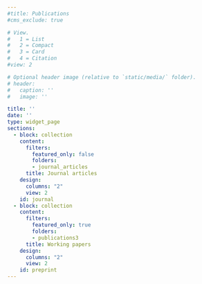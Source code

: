 ```yaml
---
#title: Publications
#cms_exclude: true

# View.
#   1 = List
#   2 = Compact
#   3 = Card
#   4 = Citation
#view: 2

# Optional header image (relative to `static/media/` folder).
# header:
#   caption: ''
#   image: ''

title: ''
date: ''
type: widget_page
sections:
  - block: collection
    content:
      filters:
        featured_only: false
        folders:
        - journal_articles
      title: Journal articles
    design:
      columns: "2"
      view: 2
    id: journal
  - block: collection
    content:
      filters:
        featured_only: true
        folders:
        - publications3
      title: Working papers
    design:
      columns: "2"
      view: 2
    id: preprint
---
```

